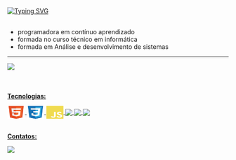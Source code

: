 <div>
<a href="https://git.io/typing-svg"><img src="https://readme-typing-svg.demolab.com?font=Fira+Code&size=25&pause=1000&color=BD283C&width=435&lines=ooi%2C+meu+nome+%C3%A9+Anna+Luiza+%3A);seja+bem-vindo(a)!" alt="Typing SVG" /></a>
</div>
 <br>
<ul>
 <li> programadora em contínuo aprendizado</li>
 <li> formada no curso técnico em informática</li>
 <li> formada em Análise e desenvolvimento de sistemas</li>
</ul>
<hr>


<div>
  
  <a href="https://github.com/annalu-gs">

   <!-- <img height="130em" src="https://github-readme-stats.vercel.app/api?username=annalu-gs&show_icons=true&theme=dark#gh-dark-mode-only)](https://github.com/anuraghazra/github-readme-stats#gh-dark-mode-only"/> -->
   <img height="130em" src="https://github-readme-stats.vercel.app/api/top-langs/?username=annalu-gs&layout=compact&langs_count=7&theme=dark"/>
   </div>
 

 <!--<div>
  <img align="right" height="150" src= "https://i.picasion.com/pic92/956cd3b334ef9f7dbf967d230f5bcc88.gif"">
 </div>-->
  
  <br>

   
  <br>
  <p><strong>Tecnologias:</strong></p>                          
  <div> <img align="center"  height="30" width="40" src="https://raw.githubusercontent.com/devicons/devicon/master/icons/html5/html5-original.svg">
   <img align="center"  height="30" width="40" src="https://raw.githubusercontent.com/devicons/devicon/master/icons/css3/css3-original.svg">
   <img align="center" height="30" width="40" src="https://raw.githubusercontent.com/devicons/devicon/master/icons/javascript/javascript-plain.svg">
   <img align="center" src="https://img.shields.io/badge/Bootstrap-563D7C?style=for-the-badge&logo=bootstrap&logoColor=white">       
   <img align="center" src="https://img.shields.io/badge/React-20232A?style=for-the-badge&logo=react&logoColor=61DAFB">
   <img align="center" src="https://img.shields.io/badge/PHP-777BB4?style=for-the-badge&logo=php&logoColor=white">    
  </div> <br>
    <p><strong>Contatos:</strong></p>                                                                                                                                    
  <div> 
  </a>
  <a href="https://criarmeulink.com.br/u/1680138335"><img src=https://img.shields.io/badge/Gmail-D14836?style=for-the-badge&logo=gmail&logoColor=white></a>
  </div>

  
 
